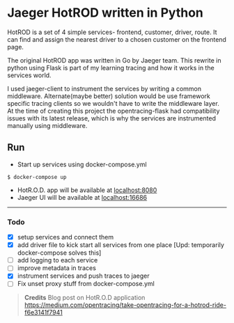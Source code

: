 # Jaeger HotROD written in Python

HotROD is a set of 4 simple services- frontend, customer, driver, route. It can find and assign the nearest driver to a chosen customer on the frontend page.

The original HotROD app was written in Go by Jaeger team. This rewrite in python using Flask is part of my learning tracing and how it works in the services world.

I used jaeger-client to instrument the services by writing a common middleware. Alternate(maybe better) solution would be use framework specific tracing clients so we wouldn't have to write the middleware layer. At the time of creating this project the opentracing-flask had compatibility issues with its latest release, which is why the services are instrumented manually using middleware.

## Run
- Start up services using docker-compose.yml
```
$ docker-compose up
```
- HotR.O.D. app will be available at [localhost:8080](localhost:8080)
- Jaeger UI will be available at [localhost:16686](localhost:16686)
------------------------
### Todo
- [x] setup services and connect them
- [x] add driver file to kick start all services from one place [Upd: temporarily docker-compose solves this]
- [ ] add logging to each service
- [ ] improve metadata in traces
- [x] instrument services and push traces to jaeger
- [ ] Fix unset proxy stuff from docker-compose.yml

>
> **Credits** Blog post on HotR.O.D application https://medium.com/opentracing/take-opentracing-for-a-hotrod-ride-f6e3141f7941
>
